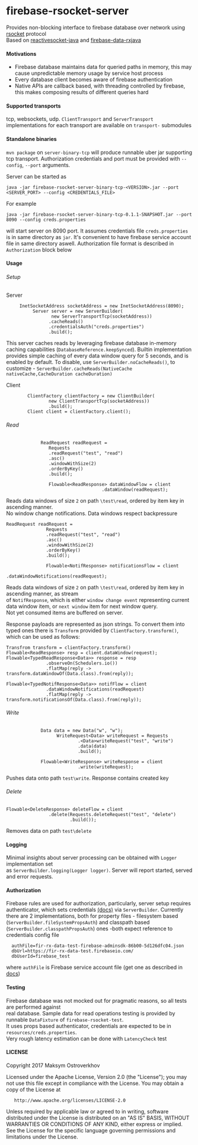 # firebase-rsocket-server

Provides non-blocking interface to firebase database over network using [rsocket](https://github.com/rsocket/rsocket)  protocol   
Based on [reactivesocket-java](https://github.com/ReactiveSocket/reactivesocket-java) and [firebase-data-rxjava](https://github.com/mostroverkhov/firebase-data-rxjava)    

#### Motivations
* Firebase database maintains data for queried paths in memory, this may cause unpredictable memory usage by service host process
* Every database client becomes aware of firebase authentication
* Native APIs are callback based, with threading controlled by firebase, this makes composing results of different queries hard 

#### Supported transports   
tcp, websockets, udp. `ClientTransport` and `ServerTransport` implementations for each transport are available on `transport-` submodules    

#### Standalone binaries
`mvn package` on `server-binary-tcp` will produce runnable uber jar supporting tcp transport. Authorization credentials and port must be provided with `--config`, `--port` arguments.   

Server can be started as    
```
java -jar firebase-rsocket-server-binary-tcp-<VERSION>.jar --port <SERVER_PORT> --config <CREDENTIALS_FILE>
```    

For example
```
java -jar firebase-rsocket-server-binary-tcp-0.1.1-SNAPSHOT.jar --port 8090 --config creds.properties
```
will start server on 8090 port. It assumes credentials file `creds.properties` is in same directory as `jar`. It's convenient to have firebase service account file in same directory aswell. Authorization file format is described in `Authorization` block below    

#### Usage
###### Setup
Server
```
     InetSocketAddress socketAddress = new InetSocketAddress(8090);
          Server server = new ServerBuilder(
                 new ServerTransportTcp(socketAddress))
                .cacheReads()
                .credentialsAuth("creds.properties")
                .build();
```

This server caches reads by leveraging firebase database in-memory caching capabilities (`DatabaseReference.keepSynced`).
Builtin implementation provides simple caching of every data window query for
5 seconds, and is enabled by default. To disable, use `ServerBuilder.noCacheReads()`, to customize - 
`ServerBuilder.cacheReads(NativeCache nativeCache,CacheDuration cacheDuration)`

Client
```
        ClientFactory clientFactory = new ClientBuilder(
                new ClientTransportTcp(socketAddress))
                .build();
        Client client = clientFactory.client();
```
###### Read
 ```
              ReadRequest readRequest =
                 Requests
                 .readRequest("test", "read")
                 .asc()
                 .windowWithSize(2)
                 .orderByKey()
                 .build();
                 
                 Flowable<ReadResponse> dataWindowFlow = client
                                     .dataWindow(readRequest);
 ```
 Reads data windows of size `2` on path `\test\read`, ordered by item key in ascending manner.  
 No window change notifications.
 Data windows respect backpressure
 
 ```
 ReadRequest readRequest = 
                Requests
                .readRequest("test", "read")
                .asc()
                .windowWithSize(2)
                .orderByKey()
                .build();
                
                Flowable<NotifResponse> notificationsFlow = client
                                      .dataWindowNotifications(readRequest);
 ```
 Reads data windows of size `2` on path `\test\read`, ordered by item key in ascending manner, as stream   
 of `NotifResponse`, which is either `window change event` representing current data window item, or `next window` item for next window query.   
 Not yet consumed items are buffered on server.   
 
 Response payloads are represented as json strings. To convert them into typed ones there is `Transform` provided by `ClientFactory.transform()`, which can be used as follows:
 ```
 Transfrom transform = clientFactory.transform()
 Flowable<ReadResponse> resp = client.dataWindow(request);
 Flowable<TypedReadResponse<Data>> response = resp
                .observeOn(Schedulers.io())
                .flatMap(reply -> transform.dataWindowOf(Data.class).from(reply));

 Flowable<TypedNotifResponse<Data>> notifFlow = client
                .dataWindowNotifications(readRequest)
                .flatMap(reply -> transform.notificationsOf(Data.class).from(reply));          
 ```
 
###### Write
```
             Data data = new Data("w", "w");
                   WriteRequest<Data> writeRequest = Requests
                           .<Data>writeRequest("test", "write")
                           .data(data)
                           .build();
           
             Flowable<WriteResponse> writeResponse = client
                           .write(writeRequest);
 ```
 Pushes data onto path `test\write`. Response contains created key 
 
 ###### Delete
 ```
 Flowable<DeleteResponse> deleteFlow = client
                 .delete(Requests.deleteRequest("test", "delete")
                         .build());
 ```
 Removes data on path `test\delete`

 #### Logging

Minimal insights about server processing can be obtained with `Logger` implementation set   
as `ServerBuilder.logging(Logger logger)`. Server will report started, served and error requests.   
 
#### Authorization

Firebase rules are used for authorization, particularly, server setup requires authenticator, which
sets credentials [(docs)](https://firebase.google.com/docs/database/admin/start) via `ServerBuilder`.
Currently there are 2 implementations, both for property files - filesystem based (`ServerBuilder.fileSystemPropsAuth`) and classpath based (`ServerBuilder.classpathPropsAuth`) ones -both expect reference to credentials config file
 ```
   authFile=fir-rx-data-test-firebase-adminsdk-86b00-5d126dfc04.json
   dbUrl=https://fir-rx-data-test.firebaseio.com/
   dbUserId=firebase_test 
 ```
where `authFile` is Firebase service account file (get one as described in [docs](https://firebase.google.com/docs/admin/setup))    

#### Testing

Firebase database was not mocked out for pragmatic reasons, so all tests are performed against   
 real database. Sample data for read operations testing is provided by runnable `DataFixture` of `firebase-rsocket-test`.    
 It uses props based authenticator, credentials are expected to be in `resources/creds.properties`.    
 Very rough latency estimation can be done with `LatencyCheck` test
   
#### LICENSE
Copyright 2017 Maksym Ostroverkhov

   Licensed under the Apache License, Version 2.0 (the "License");
   you may not use this file except in compliance with the License.
   You may obtain a copy of the License at

       http://www.apache.org/licenses/LICENSE-2.0

   Unless required by applicable law or agreed to in writing, software
   distributed under the License is distributed on an "AS IS" BASIS,
   WITHOUT WARRANTIES OR CONDITIONS OF ANY KIND, either express or implied.
   See the License for the specific language governing permissions and
   limitations under the License.
